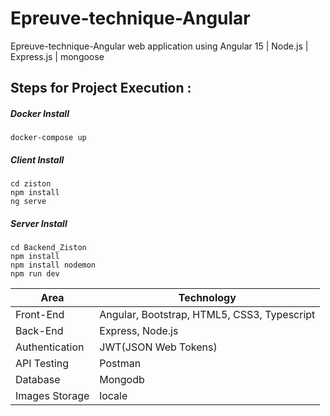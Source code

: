 # Epreuve-technique-Angular
Epreuve-technique-Angular web application using Angular 15  | Node.js | Express.js | mongoose
## Steps for Project Execution :


##### Docker Install
```
docker-compose up
```


##### Client Install
```
cd ziston
npm install 
ng serve 
```

##### Server Install
```
cd Backend_Ziston
npm install 
npm install nodemon
npm run dev 
```

<table>
<thead>
<tr>
<th>Area</th>
<th>Technology</th>
</tr>
</thead>
<tbody>
	<tr>
		<td>Front-End</td>
		<td>Angular, Bootstrap, HTML5, CSS3, Typescript</td>
	</tr>
	<tr>
		<td>Back-End</td>
		<td>Express, Node.js</td>
	</tr>
  <tr>
		<td>Authentication</td>
		<td>JWT(JSON Web Tokens)</td>
	</tr>
	<tr>
		<td>API Testing</td>
		<td>Postman</td>
	</tr>
	<tr>
		<td>Database</td>
		<td>Mongodb</td>
	</tr>
  <tr>
		<td>Images Storage</td>
		<td>locale</td>
	
</tbody>
</table>
